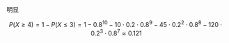 明显

$$
P(X\ge 4)=1-P(X\le 3)=1-0.8^{10}-10\cdot0.2\cdot0.8^9-45\cdot0.2^2\cdot0.8^8-120\cdot0.2^3\cdot0.8^7\approx 0.121
$$

